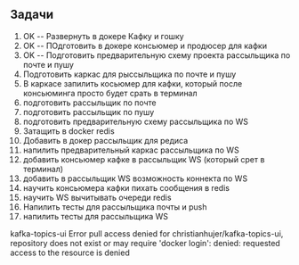 ## Задачи

1. OK -- Развернуть в докере Кафку и гошку
2. OK -- ПОдготовить в докере консьюмер и продюсер для кафки
1. OK -- Подготовить предварительную схему проекта рассыльщика по почте и пушу
1. Подготовить каркас для рыссыльщика по почте и пушу
2. В каркасе запилить косьюмер для кафки, который после консьюминга просто будет срать в терминал
3. подготовить рассыльщик по почте
4. подготовить рассыльщик по пушу
5. подготовить предварительную схему рассыльщика по WS
6. Затащить в docker redis
7. Добавить в докер рассыльщик для редиса
7. напилить предварительный каркас рассыльщика по WS
8. добавить консьюмер кафке в рассыльщик WS (который срет в терминал)
9. добавить в рассыльщик WS возможность коннекта по WS
10. научить консьюмера кафки пихать сообщения в redis
11. научить WS вычитывать очереди redis
12. Напилить тесты для рассыльщика почты и push
13. напилить тесты для рассыльщика WS





kafka-topics-ui Error pull access denied for christianhujer/kafka-topics-ui, repository does not exist or may require 'docker login': denied: requested access to the resource is denied